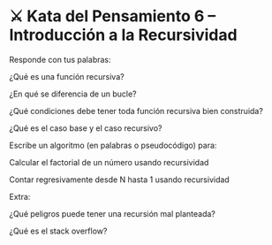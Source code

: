 # **⚔️ Kata del Pensamiento 6 – Introducción a la Recursividad**

Responde con tus palabras:

¿Qué es una función recursiva?

¿En qué se diferencia de un bucle?

¿Qué condiciones debe tener toda función recursiva bien construida?

¿Qué es el caso base y el caso recursivo?

Escribe un algoritmo (en palabras o pseudocódigo) para:

Calcular el factorial de un número usando recursividad

Contar regresivamente desde N hasta 1 usando recursividad

Extra:

¿Qué peligros puede tener una recursión mal planteada?

¿Qué es el stack overflow?
